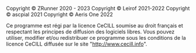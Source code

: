 Copyright © ZRunner 2020 - 2023
Copyright © Leirof 2021-2022
Copyright © ascpial 2021
Copyright © Aeris One 2022

Ce programme est régi par la licence CeCILL soumise au droit français et
respectant les principes de diffusion des logiciels libres. Vous pouvez
utiliser, modifier et/ou redistribuer ce programme sous les conditions
de la licence CeCILL diffusée sur le site "http://www.cecill.info".
